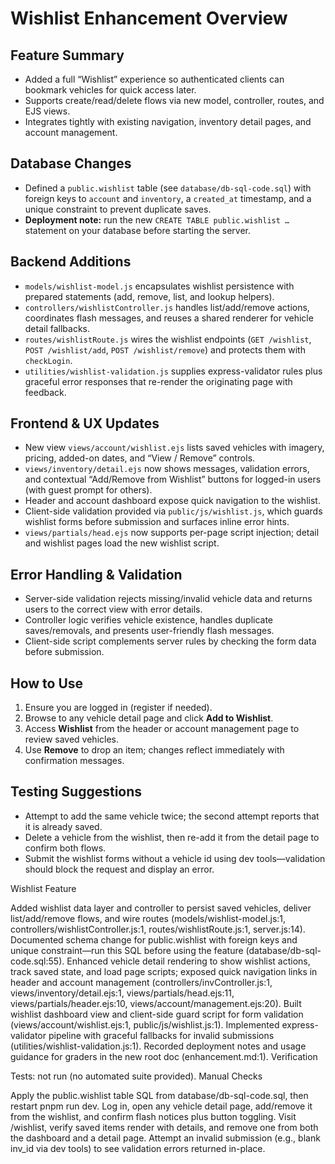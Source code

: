 # Wishlist Enhancement Overview

## Feature Summary

- Added a full “Wishlist” experience so authenticated clients can bookmark vehicles for quick access later.
- Supports create/read/delete flows via new model, controller, routes, and EJS views.
- Integrates tightly with existing navigation, inventory detail pages, and account management.

## Database Changes

- Defined a `public.wishlist` table (see `database/db-sql-code.sql`) with foreign keys to `account` and `inventory`, a `created_at` timestamp, and a unique constraint to prevent duplicate saves.
- **Deployment note:** run the new `CREATE TABLE public.wishlist …` statement on your database before starting the server.

## Backend Additions

- `models/wishlist-model.js` encapsulates wishlist persistence with prepared statements (add, remove, list, and lookup helpers).
- `controllers/wishlistController.js` handles list/add/remove actions, coordinates flash messages, and reuses a shared renderer for vehicle detail fallbacks.
- `routes/wishlistRoute.js` wires the wishlist endpoints (`GET /wishlist`, `POST /wishlist/add`, `POST /wishlist/remove`) and protects them with `checkLogin`.
- `utilities/wishlist-validation.js` supplies express-validator rules plus graceful error responses that re-render the originating page with feedback.

## Frontend & UX Updates

- New view `views/account/wishlist.ejs` lists saved vehicles with imagery, pricing, added-on dates, and “View / Remove” controls.
- `views/inventory/detail.ejs` now shows messages, validation errors, and contextual “Add/Remove from Wishlist” buttons for logged-in users (with guest prompt for others).
- Header and account dashboard expose quick navigation to the wishlist.
- Client-side validation provided via `public/js/wishlist.js`, which guards wishlist forms before submission and surfaces inline error hints.
- `views/partials/head.ejs` now supports per-page script injection; detail and wishlist pages load the new wishlist script.

## Error Handling & Validation

- Server-side validation rejects missing/invalid vehicle data and returns users to the correct view with error details.
- Controller logic verifies vehicle existence, handles duplicate saves/removals, and presents user-friendly flash messages.
- Client-side script complements server rules by checking the form data before submission.

## How to Use

1. Ensure you are logged in (register if needed).
2. Browse to any vehicle detail page and click **Add to Wishlist**.
3. Access **Wishlist** from the header or account management page to review saved vehicles.
4. Use **Remove** to drop an item; changes reflect immediately with confirmation messages.

## Testing Suggestions

- Attempt to add the same vehicle twice; the second attempt reports that it is already saved.
- Delete a vehicle from the wishlist, then re-add it from the detail page to confirm both flows.
- Submit the wishlist forms without a vehicle id using dev tools—validation should block the request and display an error.


Wishlist Feature

Added wishlist data layer and controller to persist saved vehicles, deliver list/add/remove flows, and wire routes (models/wishlist-model.js:1, controllers/wishlistController.js:1, routes/wishlistRoute.js:1, server.js:14).
Documented schema change for public.wishlist with foreign keys and unique constraint—run this SQL before using the feature (database/db-sql-code.sql:55).
Enhanced vehicle detail rendering to show wishlist actions, track saved state, and load page scripts; exposed quick navigation links in header and account management (controllers/invController.js:1, views/inventory/detail.ejs:1, views/partials/head.ejs:11, views/partials/header.ejs:10, views/account/management.ejs:20).
Built wishlist dashboard view and client-side guard script for form validation (views/account/wishlist.ejs:1, public/js/wishlist.js:1).
Implemented express-validator pipeline with graceful fallbacks for invalid submissions (utilities/wishlist-validation.js:1).
Recorded deployment notes and usage guidance for graders in the new root doc (enhancement.md:1).
Verification

Tests: not run (no automated suite provided).
Manual Checks

Apply the public.wishlist table SQL from database/db-sql-code.sql, then restart pnpm run dev.
Log in, open any vehicle detail page, add/remove it from the wishlist, and confirm flash notices plus button toggling.
Visit /wishlist, verify saved items render with details, and remove one from both the dashboard and a detail page.
Attempt an invalid submission (e.g., blank inv_id via dev tools) to see validation errors returned in-place.